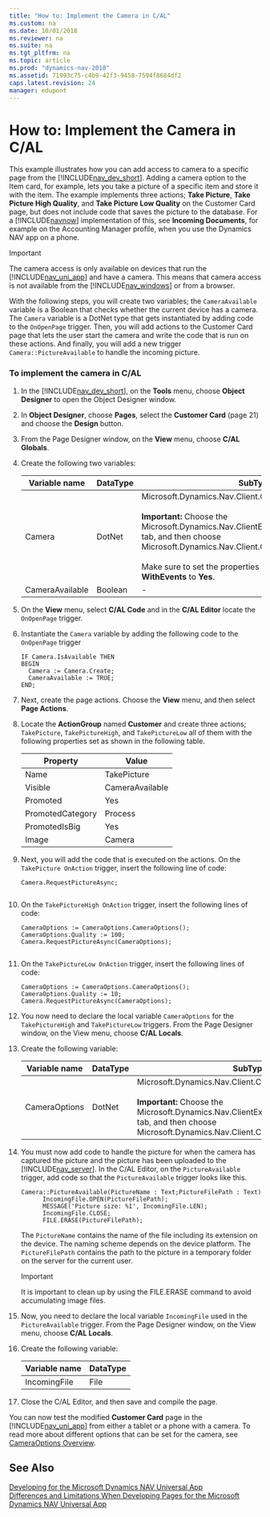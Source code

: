 ```yaml
---
title: "How to: Implement the Camera in C/AL"
ms.custom: na
ms.date: 10/01/2018
ms.reviewer: na
ms.suite: na
ms.tgt_pltfrm: na
ms.topic: article
ms.prod: "dynamics-nav-2018"
ms.assetid: 71993c75-c4b9-42f3-9458-7594f8684df2
caps.latest.revision: 24
manager: edupont
---
```

# How to: Implement the Camera in C/AL
This example illustrates how you can add access to camera to a specific page from the [!INCLUDE[nav_dev_short](includes/nav_dev_short_md.md)]. Adding a camera option to the Item card, for example, lets you take a picture of a specific item and store it with the item. The example implements three actions; **Take Picture**, **Take Picture High Quality**, and **Take Picture Low Quality** on the Customer Card page, but does not include code that saves the picture to the database. For a [!INCLUDE[navnow](includes/navnow_md.md)] implementation of this, see **Incoming Documents**, for example on the Accounting Manager profile, when you use the Dynamics NAV app on a phone.  
  
> [!IMPORTANT]  
>  The camera access is only available on devices that run the [!INCLUDE[nav_uni_app](includes/nav_uni_app_md.md)] and have a camera. This means that camera access is not available from the [!INCLUDE[nav_windows](includes/nav_windows_md.md)] or from a browser.  
  
 With the following steps, you will create two variables; the `CameraAvailable` variable is a Boolean that checks whether the current device has a camera. The `Camera` variable is a DotNet type that gets instantiated by adding code to the `OnOpenPage` trigger. Then, you will add actions to the Customer Card page that lets the user start the camera and write the code that is run on these actions. And finally, you will add a new trigger `Camera::PictureAvailable` to handle the incoming picture.  
  
### To implement the camera in C/AL  
  
1.  In the [!INCLUDE[nav_dev_short](includes/nav_dev_short_md.md)], on the **Tools** menu, choose **Object Designer** to open the Object Designer window.  
  
2.  In **Object Designer**, choose **Pages**, select the **Customer Card** \(page 21\) and choose the **Design** button.  
  
3.  From the Page Designer window, on the **View** menu, choose **C/AL Globals**.  
  
4.  Create the following two variables:  
  
    |Variable name|DataType|SubType|  
    |-------------------|--------------|-------------|  
    |Camera|DotNet|Microsoft.Dynamics.Nav.Client.Capabilities.CameraProvider<br /><br /> **Important:** Choose the Microsoft.Dynamics.Nav.ClientExtensions dll on the **Server** tab, and then choose Microsoft.Dynamics.Nav.Client.Capabilities.CameraProvider.<br /><br /> Make sure to set the properties **RunOnClient** and **WithEvents** to **Yes**.|  
    |CameraAvailable|Boolean|-|  
  
5.  On the **View** menu, select **C/AL Code** and in the **C/AL Editor** locate the `OnOpenPage` trigger.  
  
6.  Instantiate the `Camera` variable by adding the following code to the `OnOpenPage` trigger  
  
    ```  
    IF Camera.IsAvailable THEN  
    BEGIN  
      Camera := Camera.Create;  
      CameraAvailable := TRUE;  
    END;  
    ```  
  
7.  Next, create the page actions. Choose the **View** menu, and then select **Page Actions**.  
  
8.  Locate the **ActionGroup** named **Customer** and create three actions; `TakePicture`, `TakePictureHigh`, and `TakePictureLow` all of them with the following properties set as shown in the following table.  
  
    |Property|Value|  
    |--------------|-----------|  
    |Name|TakePicture|  
    |Visible|CameraAvailable|  
    |Promoted|Yes|  
    |PromotedCategory|Process|  
    |PromotedIsBig|Yes|  
    |Image|Camera|  
  
9. Next, you will add the code that is executed on the actions. On the `TakePicture OnAction` trigger, insert the following line of code:  
  
    ```  
    Camera.RequestPictureAsync;  
  
    ```  
  
10. On the `TakePictureHigh OnAction` trigger, insert the following lines of code:  
  
    ```  
    CameraOptions := CameraOptions.CameraOptions();  
    CameraOptions.Quality := 100;  
    Camera.RequestPictureAsync(CameraOptions);  
  
    ```  
  
11. On the `TakePictureLow OnAction` trigger, insert the following lines of code:  
  
    ```  
    CameraOptions := CameraOptions.CameraOptions();  
    CameraOptions.Quality := 10;  
    Camera.RequestPictureAsync(CameraOptions);  
    ```  
  
12. You now need to declare the local variable `CameraOptions` for the `TakePictureHigh` and `TakePictureLow` triggers. From the Page Designer window, on the View menu, choose **C/AL Locals**.  
  
13. Create the following variable:  
  
    |Variable name|DataType|SubType|  
    |-------------------|--------------|-------------|  
    |CameraOptions|DotNet|Microsoft.Dynamics.Nav.Client.Capabilities.CameraOptions<br /><br /> **Important:** Choose the Microsoft.Dynamics.Nav.ClientExtensions dll on the **Server** tab, and then choose Microsoft.Dynamics.Nav.Client.Capabilities.CameraOptions.|  
  
14. You must now add code to handle the picture for when the camera has captured the picture and the picture has been uploaded to the [!INCLUDE[nav_server](includes/nav_server_md.md)]. In the C/AL Editor, on the `PictureAvailable` trigger, add code so that the `PictureAvailable` trigger looks like this.  
  
    ```  
    Camera::PictureAvailable(PictureName : Text;PictureFilePath : Text)  
          IncomingFile.OPEN(PictureFilePath);  
          MESSAGE('Picture size: %1', IncomingFile.LEN);  
          IncomingFile.CLOSE;  
          FILE.ERASE(PictureFilePath);  
    ```  
  
     The `PictureName` contains the name of the file including its extension on the device. The naming scheme depends on the device platform. The `PictureFilePath` contains the path to the picture in a temporary folder on the server for the current user.  
  
    > [!IMPORTANT]  
    >  It is important to clean up by using the FILE.ERASE command to avoid accumulating image files.  
  
15. Now, you need to declare the local variable `IncomingFile` used in the `PictureAvailable` trigger. From the Page Designer window, on the View menu, choose **C/AL Locals**.  
  
16. Create the following variable:  
  
    |Variable name|DataType|  
    |-------------------|--------------|  
    |IncomingFile|File|  
  
17. Close the C/AL Editor, and then save and compile the page.  
  
 You can now test the modified **Customer Card** page in the [!INCLUDE[nav_uni_app](includes/nav_uni_app_md.md)] from either a tablet or a phone with a camera. To read more about different options that can be set for the camera, see [CameraOptions Overview](CameraOptions-Overview.md).  
  
## See Also  
 [Developing for the Microsoft Dynamics NAV Universal App](Developing-for-the-Microsoft-Dynamics-NAV-Universal-App.md)   
 [Differences and Limitations When Developing Pages for the Microsoft Dynamics NAV Universal App](Differences-and-Limitations-When-Developing-Pages-for-the-Microsoft-Dynamics-NAV-Universal-App.md)